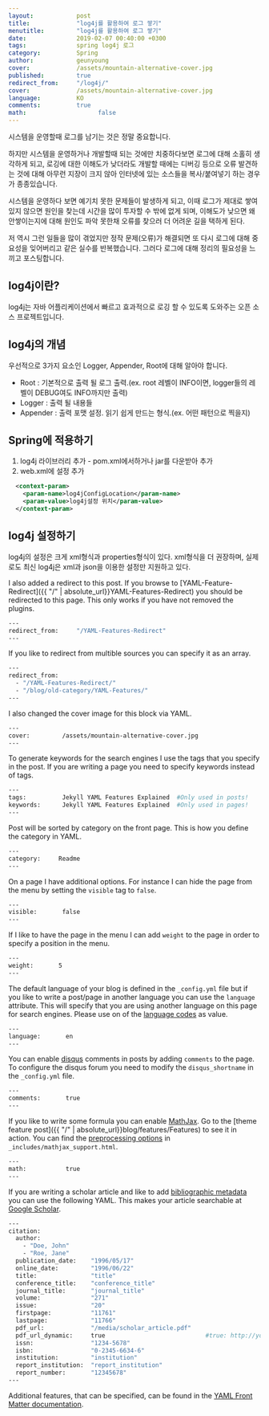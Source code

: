 ```yaml
---
layout:            post
title:             "log4j를 활용하여 로그 쌓기"
menutitle:         "log4j를 활용하여 로그 쌓기"
date:              2019-02-07 00:40:00 +0300
tags:              spring log4j 로그
category:          Spring
author:            geunyoung
cover:             /assets/mountain-alternative-cover.jpg
published:         true
redirect_from:     "/log4j/"
cover:             /assets/mountain-alternative-cover.jpg
language:          KO
comments:          true
math:			         false
---
```

 시스템을 운영할때 로그를 남기는 것은 정말 중요합니다.

 하지만 시스템을 운영하거나 개발할때 되는 것에만 치중하다보면 로그에 대해 소홀히 생각하게 되고, 로깅에 대한 이해도가 낮더라도 개발할 때에는 디버깅 등으로 오류 발견하는 것에 대해 아무런 지장이 크지 않아 인터넷에 있는 소스들을 복사/붙여넣기 하는 경우가 종종있습니다.

 시스템을 운영하다 보면 예기치 못한 문제들이 발생하게 되고, 이때 로그가 제대로 쌓여있지 않으면 원인을 찾는데 시간을 많이 투자할 수 밖에 없게 되며,
이해도가 낮으면 왜 안쌓이는지에 대해 원인도 파악 못한채 오류를 찾으러 더 어려운 길을 택하게 된다.

 저 역시 그런 일들을 많이 겪었지만 정작 문제(오류)가 해결되면 또 다시 로그에 대해 중요성을 잊어버리고 같은 실수를 반복했습니다. 그러다 로그에 대해 정리의 필요성을 느끼고 포스팅합니다. 

## log4j이란?
 log4j는 자바 어플리케이션에서 빠르고 효과적으로 로깅 할 수 있도록 도와주는 오픈 소스 프로젝트입니다.
 
## log4j의 개념
 우선적으로 3가지 요소인 Logger, Appender, Root에 대해 알아야 합니다.
  - Root : 기본적으로 출력 될 로그 출력.(ex. root 레벨이 INFO이면, logger들의 레벨이 DEBUG여도 INFO까지만 출력)
  - Logger : 출력 될 내용들
  - Appender : 출력 포맷 설정. 읽기 쉽게 만드는 형식.(ex. 어떤 패턴으로 찍을지)

## Spring에 적용하기
1. log4j 라이브러리 추가 - pom.xml에서하거나 jar를 다운받아 추가
2. web.xml에 설정 추가
```xml
  <context-param>
    <param-name>log4jConfigLocation</param-name>
    <param-value>log4j설정 위치</param-value>
  </context-param>
```

## log4j 설정하기
log4j의 설정은 크게 xml형식과 properties형식이 있다. xml형식을 더 권장하며, 실제로도 최신 log4j은 xml과 json을 이용한 설정만 지원하고 있다.

I also added a redirect to this post. If you browse to [YAML-Feature-Redirect]({{ "/" | absolute_url}}YAML-Features-Redirect) you should be redirected to this page. This only works if you have not removed the plugins.

```bash
---
redirect_from:     "/YAML-Features-Redirect"
---
```

If you like to redirect from multible sources you can specify it as an array.

```bash
---
redirect_from:  
  - "/YAML-Features-Redirect/"
  - "/blog/old-category/YAML-Features/"
---
``````

I also changed the cover image for this block via YAML.

```bash
---
cover:         /assets/mountain-alternative-cover.jpg
---
``````

To generate keywords for the search engines I use the tags that you specify in the post. If you are writing a page you need to specify keywords instead of tags.

```bash
---        
tags:          Jekyll YAML Features Explained  #Only used in posts!
keywords:      Jekyll YAML Features Explained  #Only used in pages!
---
```

Post will be sorted by category on the front page. This is how you define the category in YAML.

```bash
---        
category:     Readme
---
```

On a page I have additional options. For instance I can hide the page from the menu by setting the `visible` tag to `false`.

```bash
---        
visible:       false     
---
```

If I like to have the page in the menu I can add `weight` to the page in order to specify a position in the menu.

```bash
---        
weight:       5  
---
```

The default language of your blog is defined in the `_config.yml` file but if you like to write a post/page in another language you can use the `language` attribute. This will specify that you are using another language on this page for search engines. Please use on of the [language codes](http://www.w3schools.com/tags/ref_language_codes.asp) as value.

```bash
---        
language:       en  
---
```

You can enable [disqus](https://disqus.com/) comments in posts by adding `comments` to the page. To configure the disqus forum you need to modify the `disqus_shortname` in the `_config.yml` file.

```bash
---        
comments:       true  
---
```

If you like to write some formula you can enable [MathJax](https://www.mathjax.org/). Go to the [theme feature post]({{ "/" | absolute_url}}blog/features/Features) to see it in action. You can find the [preprocessing options](http://docs.mathjax.org/en/latest/options/tex2jax.html#configure-tex2jax) in `_includes/mathjax_support.html`.

```bash
---        
math:           true 
---
```


If you are writing a scholar article and like to add [bibliographic metadata](https://scholar.google.com/intl/en/scholar/inclusion.html#indexing) you can use the following YAML. This makes your article searchable at [Google Scholar](https://scholar.google.com/).

```bash
---        
citation:
  author: 
    - "Doe, John"
    - "Roe, Jane"
  publication_date:    "1996/05/17"
  online_date:         "1996/06/22"
  title:               "title"
  conference_title:    "conference_title"
  journal_title:       "journal_title"
  volume:              "271"
  issue:               "20"
  firstpage:           "11761"
  lastpage:            "11766"
  pdf_url:             "/media/scholar_article.pdf"
  pdf_url_dynamic:     true                            #true: http://your-domain.com/[pdf_url]
  issn:                "1234-5678"
  isbn:                "0-2345-6634-6"
  institution:         "institution"
  report_institution:  "report_institution"
  report_number:       "12345678"
---
```

Additional features, that can be specified, can be found in the [YAML Front Matter documentation](https://jekyllrb.com/docs/frontmatter/).
